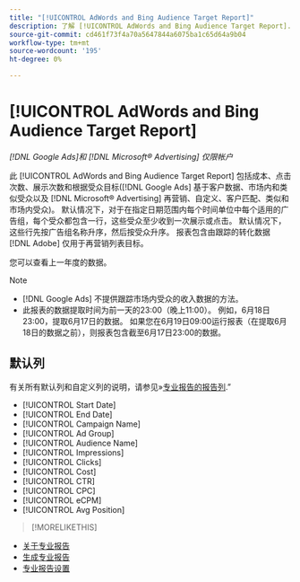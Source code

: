```yaml
---
title: "[!UICONTROL AdWords and Bing Audience Target Report]"
description: 了解 [!UICONTROL AdWords and Bing Audience Target Report].
source-git-commit: cd461f73f4a70a5647844a6075ba1c65d64a9b04
workflow-type: tm+mt
source-wordcount: '195'
ht-degree: 0%

---
```


# [!UICONTROL AdWords and Bing Audience Target Report]

*[!DNL Google Ads]和 [!DNL Microsoft® Advertising] 仅限帐户*

此 [!UICONTROL AdWords and Bing Audience Target Report] 包括成本、点击次数、展示次数和根据受众目标([!DNL Google Ads] 基于客户数据、市场内和类似受众以及 [!DNL Microsoft® Advertising] 再营销、自定义、客户匹配、类似和市场内受众)。 默认情况下，对于在指定日期范围内每个时间单位中每个适用的广告组，每个受众都包含一行，这些受众至少收到一次展示或点击。 默认情况下，这些行先按广告组名称升序，然后按受众升序。 报表包含由跟踪的转化数据 [!DNL Adobe] 仅用于再营销列表目标。

您可以查看上一年度的数据。

>[!NOTE]
>
>* [!DNL Google Ads] 不提供跟踪市场内受众的收入数据的方法。
>* 此报表的数据提取时间为前一天的23:00（晚上11:00）。 例如，6月18日23:00，提取6月17日的数据。 如果您在6月19日09:00运行报表（在提取6月18日的数据之前），则报表包含截至6月17日23:00的数据。


## 默认列

有关所有默认列和自定义列的说明，请参见»[专业报告的报告列](specialty-report-columns.md).”

* [!UICONTROL Start Date]
* [!UICONTROL End Date]
* [!UICONTROL Campaign Name]
* [!UICONTROL Ad Group]
* [!UICONTROL Audience Name]
* [!UICONTROL Impressions]
* [!UICONTROL Clicks]
* [!UICONTROL Cost]
* [!UICONTROL CTR]
* [!UICONTROL CPC]
* [!UICONTROL eCPM]
* [!UICONTROL Avg Position]

>[!MORELIKETHIS]
* [关于专业报告](specialty-report-about.md)
* [生成专业报告](specialty-report-generate.md)
* [专业报告设置](specialty-report-settings.md)

